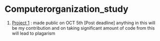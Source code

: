 # Computerorganization_study
1. <a href= "https://github.com/anudeep-17/Computerorganization_study/tree/main/ICSI504_assignment1">Project 1</a> : made public on OCT 5th [Post deadline] anything in this will be my contribution and on taking significant amount of code from this will lead to plagarism
